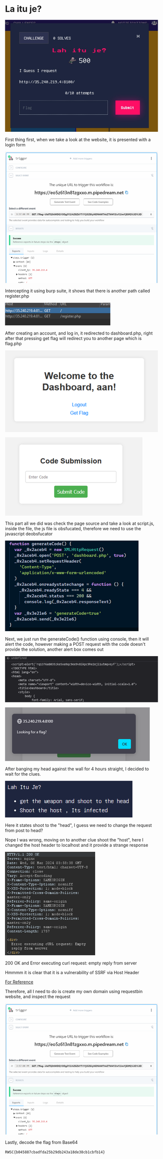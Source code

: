 # La itu je?

![alt text](/images/image2.png)

First thing first, when we take a look at the website, it is presented with a login form

![alt text](/images/image.png)

Intercepting it using burp suite, it shows that there is another path called register.php

![alt text](/images/image3.png)

After creating an account, and log in, it redirected to dashboard.php, right after that pressing get flag will redirect you to another page which is flag.php

![alt text](/images/image4.png)

![alt text](/images/image5.png)

This part all we did was check the page source and take a look at script.js, inside the file, the js file is obsfucated, therefore we need to use the javascript deobsfucator

![alt text](/images/image6.png)

Next, we just run the generateCode() function using console, then it will alert the code, however making a POST request with the code doesn't provide the solution, another alert box comes out

![alt text](/images/image7.png)

![alt text](/images/image8.png)

After banging my head against the wall for 4 hours straight, I decided to wait for the clues.

![alt text](/images/image9.png)

Here it states shoot to the "head", I guess we need to change the request from post to head?

Nope I was wrong, moving on to another clue shoot the "host", here I changed the host header to localhost and it provide a strange response

![alt text](/images/image10.png)

200 OK and Error executing curl request: empty reply from server

Hmmmm it is clear that it is a vulnerability of SSRF via Host Header

[For Reference](https://payatu.com/blog/unveiling-the-secrets-of-http-host-header-attacks/#:~:text=Server%2DSide%20Request%20Forgery%20(SSRF,header%20of%20an%20HTTP%20request.))

Therefore, all I need to do is create my own domain using requestbin website, and inspect the request


![alt text](/images/image11.png)


Lastly, decode the flag from Base64

```RWSC{b045887cbadfda25b29db243a18de38cb1cbfb14}```
